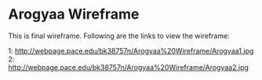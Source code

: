 # Arogyaa Wireframe
This is final wireframe. Following are the links to view the wireframe:

1: http://webpage.pace.edu/bk38757n/Arogyaa%20Wireframe/Arogyaa1.jpg
2: http://webpage.pace.edu/bk38757n/Arogyaa%20Wireframe/Arogyaa2.jpg
